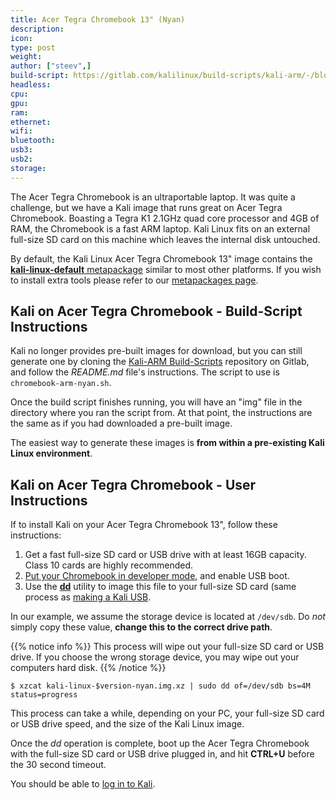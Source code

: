 ```yaml
---
title: Acer Tegra Chromebook 13" (Nyan)
description:
icon:
type: post
weight:
author: ["steev",]
build-script: https://gitlab.com/kalilinux/build-scripts/kali-arm/-/blob/master/chromebook-arm-nyan.sh
headless:
cpu:
gpu:
ram:
ethernet:
wifi:
bluetooth:
usb3:
usb2:
storage:
---
```


The Acer Tegra Chromebook is an ultraportable laptop. It was quite a challenge, but we have a Kali image that runs great on Acer Tegra Chromebook. Boasting a Tegra K1 2.1GHz quad core processor and 4GB of RAM, the Chromebook is a fast ARM laptop. Kali Linux fits on an external full-size SD card on this machine which leaves the internal disk untouched.

By default, the Kali Linux Acer Tegra Chromebook 13" image contains the [**kali-linux-default** metapackage](https://tools.kali.org/kali-metapackages) similar to most other platforms. If you wish to install extra tools please refer to our [metapackages page](/docs/general-use/metapackages/).

## Kali on Acer Tegra Chromebook - Build-Script Instructions

Kali no longer provides pre-built images for download, but you can still generate one by cloning the [Kali-ARM Build-Scripts](https://gitlab.com/kalilinux/build-scripts/kali-arm) repository on Gitlab, and follow the _README.md_ file's instructions. The script to use is `chromebook-arm-nyan.sh`.

Once the build script finishes running, you will have an "img" file in the directory where you ran the script from. At that point, the instructions are the same as if you had downloaded a pre-built image.

The easiest way to generate these images is **from within a pre-existing Kali Linux environment**.

## Kali on Acer Tegra Chromebook - User Instructions

If to install Kali on your Acer Tegra Chromebook 13", follow these instructions:

1. Get a fast full-size SD card or USB drive with at least 16GB capacity. Class 10 cards are highly recommended.
2. [Put your Chromebook in developer mode](http://www.chromium.org/chromium-os/developer-information-for-chrome-os-devices/acer-c720-chromebook), and enable USB boot.
3. Use the **[dd](https://packages.debian.org/testing/dd)** utility to image this file to your full-size SD card (same process as [making a Kali USB](/docs/usb/live-usb-install-with-windows/).

In our example, we assume the storage device is located at `/dev/sdb`. Do _not_ simply copy these value, **change this to the correct drive path**.

{{% notice info %}}
This process will wipe out your full-size SD card or USB drive. If you choose the wrong storage device, you may wipe out your computers hard disk.
{{% /notice %}}

```console
$ xzcat kali-linux-$version-nyan.img.xz | sudo dd of=/dev/sdb bs=4M status=progress
```

This process can take a while, depending on your PC, your full-size SD card or USB drive speed, and the size of the Kali Linux image.

Once the _dd_ operation is complete, boot up the Acer Tegra Chromebook with the full-size SD card or USB drive plugged in, and hit **CTRL+U** before the 30 second timeout.

You should be able to [log in to Kali](/docs/introduction/default-credentials/).
